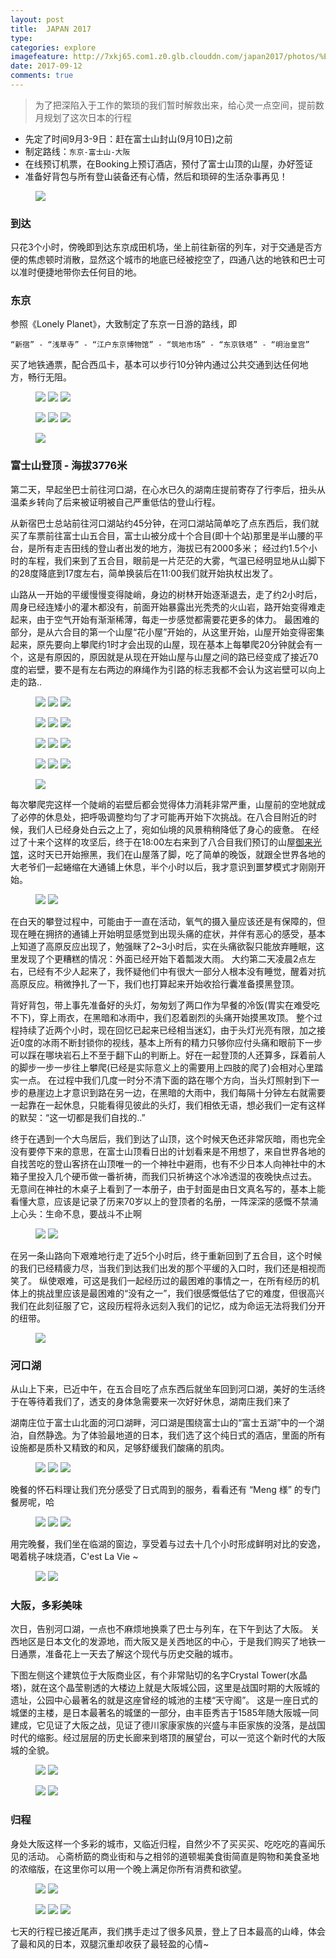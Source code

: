 ```yaml
---
layout: post
title:  JAPAN 2017
type: 
categories: explore
imagefeature: http://7xkj65.com1.z0.glb.clouddn.com/japan2017/photos/%E5%A4%A7%E9%98%AA%E5%A4%A9%E5%AE%88%E5%AE%A202-camera.jpg?imageMogr2/thumbnail/!20p
date: 2017-09-12
comments: true
---
```


> 为了把深陷入于工作的繁琐的我们暂时解救出来，给心灵一点空间，提前数月规划了这次日本的行程

+ 先定了时间9月3-9日：赶在富士山封山(9月10日)之前
+ 制定路线：```东京-富士山-大阪```
+ 在线预订机票，在Booking上预订酒店，预付了富士山顶的山屋，办好签证
+ 准备好背包与所有登山装备还有心情，然后和琐碎的生活杂事再见！

<figure>
	<a href="http://7xkj65.com1.z0.glb.clouddn.com/japan2017/photos/%E5%87%BA%E5%8F%91.jpg?imageMogr2/thumbnail/!20p"><img src="http://7xkj65.com1.z0.glb.clouddn.com/japan2017/photos/%E5%87%BA%E5%8F%91.jpg?imageMogr2/thumbnail/!20p"></a>
</figure>


### 到达
只花3个小时，傍晚即到达东京成田机场，坐上前往新宿的列车，对于交通是否方便的焦虑顿时消散，显然这个城市的地底已经被挖空了，四通八达的地铁和巴士可以准时便捷地带你去任何目的地。

### 东京
参照《Lonely Planet》，大致制定了东京一日游的路线，即
```
“新宿” - “浅草寺” - “江户东京博物馆” - “筑地市场” - “东京铁塔” - “明治皇宫”
```    
买了地铁通票，配合西瓜卡，基本可以步行10分钟内通过公共交通到达任何地方，畅行无阻。

<figure class="third">
	<a href="http://7xkj65.com1.z0.glb.clouddn.com/japan2017/photos/%E6%B5%85%E8%8D%89%E5%AF%BA01.jpg"><img src="http://7xkj65.com1.z0.glb.clouddn.com/japan2017/photos/%E6%B5%85%E8%8D%89%E5%AF%BA01.jpg?imageMogr2/thumbnail/!30p"></a>
	<a href="http://7xkj65.com1.z0.glb.clouddn.com/japan2017/photos/%E6%B5%85%E8%8D%89%E5%AF%BA04.jpg"><img src="http://7xkj65.com1.z0.glb.clouddn.com/japan2017/photos/%E6%B5%85%E8%8D%89%E5%AF%BA04.jpg?imageMogr2/thumbnail/!30p"></a>
	<a href="http://7xkj65.com1.z0.glb.clouddn.com/japan2017/photos/%E6%B5%85%E8%8D%89%E5%AF%BA02.jpg"><img src="http://7xkj65.com1.z0.glb.clouddn.com/japan2017/photos/%E6%B5%85%E8%8D%89%E5%AF%BA02.jpg?imageMogr2/thumbnail/!30p"></a>
</figure>

<figure class="third">
	<a href="http://7xkj65.com1.z0.glb.clouddn.com/japan2017/photos/%E6%B5%85%E8%8D%89%E5%AF%BA03.jpg"><img src="http://7xkj65.com1.z0.glb.clouddn.com/japan2017/photos/%E6%B5%85%E8%8D%89%E5%AF%BA03.jpg?imageMogr2/thumbnail/!30p"></a>
	<a href="http://7xkj65.com1.z0.glb.clouddn.com/japan2017/photos/%E6%98%8E%E6%B2%BB%E7%9A%87%E5%AE%AB01.jpg"><img src="http://7xkj65.com1.z0.glb.clouddn.com/japan2017/photos/%E6%98%8E%E6%B2%BB%E7%9A%87%E5%AE%AB01.jpg?imageMogr2/thumbnail/!30p"></a>
	<a href="http://7xkj65.com1.z0.glb.clouddn.com/japan2017/photos/%E7%AD%91%E5%9C%B0%E5%B8%82%E5%9C%BA01.jpg"><img src="http://7xkj65.com1.z0.glb.clouddn.com/japan2017/photos/%E7%AD%91%E5%9C%B0%E5%B8%82%E5%9C%BA01.jpg?imageMogr2/thumbnail/!30p"></a>
</figure>

<figure>
	<a href="http://7xkj65.com1.z0.glb.clouddn.com/japan2017/photos/%E4%B8%9C%E4%BA%AC%E9%93%81%E5%A1%94-camera.jpg"><img src="http://7xkj65.com1.z0.glb.clouddn.com/japan2017/photos/%E4%B8%9C%E4%BA%AC%E9%93%81%E5%A1%94-camera.jpg?imageMogr2/thumbnail/!23p"></a>
</figure>

### 富士山登顶 - 海拔3776米
第二天，早起坐巴士前往河口湖，在心水已久的湖南庄提前寄存了行李后，扭头从温柔乡转向了后来被证明被自己严重低估的登山行程。

从新宿巴士总站前往河口湖站约45分钟，在河口湖站简单吃了点东西后，我们就买了车票前往富士山五合目，富士山被分成十个合目(即十个站)那里是半山腰的平台，是所有走吉田线的登山者出发的地方，海拔已有2000多米；
经过约1.5个小时的车程，我们来到了五合目，眼前是一片茫茫的大雾，气温已经明显地从山脚下的28度降底到17度左右，简单换装后在11:00我们就开始执杖出发了。

山路从一开始的平缓慢慢变得陡峭，身边的树林开始逐渐退去，走了约2小时后，周身已经连矮小的灌木都没有，前面开始暴露出光秃秃的火山岩，路开始变得难走起来，由于空气开始有渐渐稀薄，每走一步感觉都需要花更多的体力。
最困难的部分，是从六合目的第一个山屋“花小屋”开始的，从这里开始，山屋开始变得密集起来，原先要向上攀爬约1时才会出现的山屋，现在基本上每攀爬20分钟就会有一个，这是有原因的，原因就是从现在开始山屋与山屋之间的路已经变成了接近70度的岩壁，要不是有左右两边的麻绳作为引路的标志我都不会认为这岩壁可以向上走的路..

<figure class="third">
	<a href="http://7xkj65.com1.z0.glb.clouddn.com/japan2017/photos/hut01.jpg"><img src="http://7xkj65.com1.z0.glb.clouddn.com/japan2017/photos/hut01.jpg?imageMogr2/thumbnail/!30p"></a>
	<a href="http://7xkj65.com1.z0.glb.clouddn.com/japan2017/photos/hut02.jpg"><img src="http://7xkj65.com1.z0.glb.clouddn.com/japan2017/photos/hut02.jpg?imageMogr2/thumbnail/!30p"></a>
	<a href="http://7xkj65.com1.z0.glb.clouddn.com/japan2017/photos/hut03.JPG"><img src="http://7xkj65.com1.z0.glb.clouddn.com/japan2017/photos/hut03.JPG?imageMogr2/thumbnail/!30p"></a>
</figure>
<figure class="third">
	<a href="http://7xkj65.com1.z0.glb.clouddn.com/japan2017/photos/hut04.jpg"><img src="http://7xkj65.com1.z0.glb.clouddn.com/japan2017/photos/hut04.jpg?imageMogr2/thumbnail/!30p"></a>
	<a href="http://7xkj65.com1.z0.glb.clouddn.com/japan2017/photos/hut05.jpg"><img src="http://7xkj65.com1.z0.glb.clouddn.com/japan2017/photos/hut05.jpg?imageMogr2/thumbnail/!30p"></a>
	<a href="http://7xkj65.com1.z0.glb.clouddn.com/japan2017/photos/hut06.jpg"><img src="http://7xkj65.com1.z0.glb.clouddn.com/japan2017/photos/hut06.jpg?imageMogr2/thumbnail/!30p"></a>
</figure>
<figure class="third">
	<a href="http://7xkj65.com1.z0.glb.clouddn.com/japan2017/photos/hut07.jpg"><img src="http://7xkj65.com1.z0.glb.clouddn.com/japan2017/photos/hut07.jpg?imageMogr2/thumbnail/!30p"></a>
	<a href="http://7xkj65.com1.z0.glb.clouddn.com/japan2017/photos/hut08.jpg"><img src="http://7xkj65.com1.z0.glb.clouddn.com/japan2017/photos/hut08.jpg?imageMogr2/thumbnail/!30p"></a>
	<a href="http://7xkj65.com1.z0.glb.clouddn.com/japan2017/photos/hut09.jpg"><img src="http://7xkj65.com1.z0.glb.clouddn.com/japan2017/photos/hut09.jpg?imageMogr2/thumbnail/!30p"></a>
</figure>
<figure class="third">
	<a href="http://7xkj65.com1.z0.glb.clouddn.com/japan2017/photos/hut10.jpg"><img src="http://7xkj65.com1.z0.glb.clouddn.com/japan2017/photos/hut10.jpg?imageMogr2/thumbnail/!30p"></a>
	<a href="http://7xkj65.com1.z0.glb.clouddn.com/japan2017/photos/hut11.jpg"><img src="http://7xkj65.com1.z0.glb.clouddn.com/japan2017/photos/hut11.jpg?imageMogr2/thumbnail/!30p"></a>
	<a href="http://7xkj65.com1.z0.glb.clouddn.com/japan2017/photos/hut12.jpg"><img src="http://7xkj65.com1.z0.glb.clouddn.com/japan2017/photos/hut12.jpg?imageMogr2/thumbnail/!30p"></a>
</figure>

<figure>
	<a href="http://7xkj65.com1.z0.glb.clouddn.com/japan2017/photos/fuji02.jpg"><img src="http://7xkj65.com1.z0.glb.clouddn.com/japan2017/photos/fuji02.jpg?imageMogr2/thumbnail/!30p"></a>
</figure>


每次攀爬完这样一个陡峭的岩壁后都会觉得体力消耗非常严重，山屋前的空地就成了必停的休息处，把呼吸调整均匀了才可能再开始下次挑战。在八合目附近的时候，我们人已经身处白云之上了，宛如仙境的风景稍稍降低了身心的疲惫。
在经过了十来个这样的攻坚后，终于在18:00左右来到了八合目我们预订的山屋[御来光馆](http://www.goraikoukan.jp/)，这时天已开始擦黑，我们在山屋落了脚，吃了简单的晚饭，就跟全世界各地的大老爷们一起蜷缩在大通铺上休息，半个小时以后，我才意识到噩梦模式才刚刚开始。

<figure class="half">
	<a href="http://7xkj65.com1.z0.glb.clouddn.com/japan2017/photos/hut13.jpg"><img src="http://7xkj65.com1.z0.glb.clouddn.com/japan2017/photos/hut13.jpg?imageMogr2/thumbnail/!30p"></a>
	<a href="http://7xkj65.com1.z0.glb.clouddn.com/japan2017/photos/%E5%AF%8C%E5%A3%AB%E5%B1%B106.JPG"><img src="http://7xkj65.com1.z0.glb.clouddn.com/japan2017/photos/%E5%AF%8C%E5%A3%AB%E5%B1%B106.JPG?imageMogr2/thumbnail/!30p"></a>
</figure>

在白天的攀登过程中，可能由于一直在活动，氧气的摄入量应该还是有保障的，但现在睡在拥挤的通铺上开始明显感觉到出现头痛的症状，并伴有恶心的感受，基本上知道了高原反应出现了，勉强眯了2~3小时后，实在头痛欲裂只能放弃睡眠，这里发现了个更糟糕的情况：外面已经开始下着瓢泼大雨。
大约第二天凌晨2点左右，已经有不少人起来了，我怀疑他们中有很大一部分人根本没有睡觉，醒着对抗高原反应。稍微挣扎了一下，我们也打算起来开始收拾行囊准备摸黑登顶。

背好背包，带上事先准备好的头灯，匆匆划了两口作为早餐的冷饭(胃实在难受吃不下)，穿上雨衣，在黑暗和冰雨中，我们忍着剧烈的头痛开始摸黑攻顶。
整个过程持续了近两个小时，现在回忆已起来已经相当迷幻，由于头灯光亮有限，加之接近0度的冰雨不断封锁你的视线，基本上所有的精力只够你应付头痛和眼前下一步可以踩在哪块岩石上不至于翻下山的判断上。好在一起登顶的人还算多，踩着前人的脚步一步一步往上攀爬(已经是实际意义上的需要用上四肢的爬了)会相对心里踏实一点。
在过程中我们几度一时分不清下面的路在哪个方向，当头灯照射到下一步的悬崖边上才意识到路在另一边，在黑暗的大雨中，我们每隔十分钟左右就需要一起靠在一起休息，只能看得见彼此的头灯，我们相依无语，想必我们一定有这样的默契：“这一切都是我们自找的..”

终于在遇到一个大鸟居后，我们到达了山顶，这个时候天色还非常灰暗，雨也完全没有要停下来的意思，在富士山顶看日出的计划看来是不用想了，来自世界各地的自找苦吃的登山客挤在山顶唯一的一个神社中避雨，也有不少日本人向神社中的木箱子里投入几个硬币做一番祈祷，而我们只祈祷这个冰冷透湿的夜晚快点过去。
无意间在神社的木桌子上看到了一本册子，由于封面是由日文真名写的，基本上能看懂大意，应该是记录了历来70岁以上的登顶者的名册，一阵深深的感慨不禁涌上心头：生命不息，要战斗不止啊


<figure class="half">
	<a href="http://7xkj65.com1.z0.glb.clouddn.com/japan2017/photos/%E5%AF%8C%E5%A3%AB%E5%B1%B110.jpg"><img src="http://7xkj65.com1.z0.glb.clouddn.com/japan2017/photos/%E5%AF%8C%E5%A3%AB%E5%B1%B110.jpg?imageMogr2/thumbnail/!30p"></a>
	<a href="http://7xkj65.com1.z0.glb.clouddn.com/japan2017/photos/%E5%AF%8C%E5%A3%AB%E5%B1%B102.jpg"><img src="http://7xkj65.com1.z0.glb.clouddn.com/japan2017/photos/%E5%AF%8C%E5%A3%AB%E5%B1%B102.jpg?imageMogr2/thumbnail/!30p"></a>
</figure>


在另一条山路向下艰难地行走了近5个小时后，终于重新回到了五合目，这个时候的我们已经精疲力尽，当我们到达我们出发的那个平缓的入口时，我们还是相视而笑了。
纵使艰难，可这是我们一起经历过的最困难的事情之一，在所有经历的机体上的挑战里应该是最困难的“没有之一”，我们很感慨低估了它的难度，但很高兴我们在此刻征服了它，这段历程将永远刻入我们的记忆，成为命运无法将我们分开的纽带。

<figure>
	<a href="http://7xkj65.com1.z0.glb.clouddn.com/japan2017/photos/%E5%AF%8C%E5%A3%AB%E5%B1%B101.jpg"><img src="http://7xkj65.com1.z0.glb.clouddn.com/japan2017/photos/%E5%AF%8C%E5%A3%AB%E5%B1%B101.jpg?imageMogr2/thumbnail/!30p"></a>
</figure>


### 河口湖

从山上下来，已近中午，在五合目吃了点东西后就坐车回到河口湖，美好的生活终于在等待着我们了，透支的身体急需要来一次好好休息，湖南庄我们来了

湖南庄位于富士山北面的河口湖畔，河口湖是围绕富士山的“富士五湖”中的一个湖泊，自然静逸。为了体验最地道的日本，我们选了这个纯日式的酒店，里面的所有设施都是质朴又精致的和风，足够舒缓我们酸痛的肌肉。

<figure class="third">
	<a href="http://7xkj65.com1.z0.glb.clouddn.com/japan2017/photos/hnz01.jpg"><img src="http://7xkj65.com1.z0.glb.clouddn.com/japan2017/photos/hnz01.jpg?imageMogr2/thumbnail/!30p"></a>
	<a href="http://7xkj65.com1.z0.glb.clouddn.com/japan2017/photos/hnz02.jpg"><img src="http://7xkj65.com1.z0.glb.clouddn.com/japan2017/photos/hnz02.jpg?imageMogr2/thumbnail/!30p"></a>
	<a href="http://7xkj65.com1.z0.glb.clouddn.com/japan2017/photos/hnz03.jpg"><img src="http://7xkj65.com1.z0.glb.clouddn.com/japan2017/photos/hnz03.jpg?imageMogr2/thumbnail/!30p"></a>
</figure>

晚餐的怀石料理让我们充分感受了日式周到的服务，看看还有 “Meng 様” 的专门餐房呢，哈

<figure class="third">
	<a href="http://7xkj65.com1.z0.glb.clouddn.com/japan2017/photos/%E6%B9%96%E5%8D%97%E5%BA%8401.jpg"><img src="http://7xkj65.com1.z0.glb.clouddn.com/japan2017/photos/%E6%B9%96%E5%8D%97%E5%BA%8401.jpg?imageMogr2/thumbnail/!30p"></a>
	<a href="http://7xkj65.com1.z0.glb.clouddn.com/japan2017/photos/%E6%B9%96%E5%8D%97%E5%BA%8406.jpg"><img src="http://7xkj65.com1.z0.glb.clouddn.com/japan2017/photos/%E6%B9%96%E5%8D%97%E5%BA%8406.jpg?imageMogr2/thumbnail/!30p"></a>
	<a href="http://7xkj65.com1.z0.glb.clouddn.com/japan2017/photos/%E6%B9%96%E5%8D%97%E5%BA%8407.jpg"><img src="http://7xkj65.com1.z0.glb.clouddn.com/japan2017/photos/%E6%B9%96%E5%8D%97%E5%BA%8407.jpg?imageMogr2/thumbnail/!30p"></a>
</figure>

用完晚餐，我们坐在临湖的窗边，享受着与过去十几个小时形成鲜明对比的安逸，喝着桃子味烧酒，C'est La Vie ~

<figure class="half">
	<a href="http://7xkj65.com1.z0.glb.clouddn.com/japan2017/photos/%E6%B9%96%E5%8D%97%E5%BA%8405.jpg"><img src="http://7xkj65.com1.z0.glb.clouddn.com/japan2017/photos/%E6%B9%96%E5%8D%97%E5%BA%8405.jpg?imageMogr2/thumbnail/!30p"></a>
	<a href="http://7xkj65.com1.z0.glb.clouddn.com/japan2017/photos/%E6%B9%96%E5%8D%97%E5%BA%8403.jpg"><img src="http://7xkj65.com1.z0.glb.clouddn.com/japan2017/photos/%E6%B9%96%E5%8D%97%E5%BA%8403.jpg?imageMogr2/thumbnail/!30p"></a>
</figure>

### 大阪，多彩美味

次日，告别河口湖，一点也不麻烦地换乘了巴士与列车，在下午到达了大阪。
关西地区是日本文化的发源地，而大阪又是关西地区的中心，于是我们购买了地铁一日通票，准备花上一天去了解这个现代与历史交融的城市。

下图左侧这个建筑位于大阪商业区，有个非常贴切的名字Crystal Tower(水晶塔)，就在这个晶莹剔透的大楼边上就是大阪城公园，这里是战国时期的大阪城的遗址，公园中心最著名的就是这座曾经的城池的主楼“天守阁”。
这是一座日式的城堡的主楼，是日本最著名的城堡的一部分，由丰臣秀吉于1585年随大阪城一同建成，它见证了大阪之战，见证了德川家康家族的兴盛与丰臣家族的没落，是战国时代的缩影。经过层层的历史长廊来到塔顶的展望台，可以一览这个新时代的大阪城的全貌。


<figure class="half">
	<a href="http://7xkj65.com1.z0.glb.clouddn.com/japan2017/photos/%E5%A4%A7%E9%98%AA%E6%B0%B4%E6%99%B6%E5%A1%94-camera.jpg"><img src="http://7xkj65.com1.z0.glb.clouddn.com/japan2017/photos/%E5%A4%A7%E9%98%AA%E6%B0%B4%E6%99%B6%E5%A1%94-camera.jpg?imageMogr2/thumbnail/!30p"></a>
	<a href="http://7xkj65.com1.z0.glb.clouddn.com/japan2017/photos/%E5%A4%A7%E9%98%AA%E5%A4%A9%E5%AE%88%E9%98%8101-camera.jpg"><img src="http://7xkj65.com1.z0.glb.clouddn.com/japan2017/photos/%E5%A4%A7%E9%98%AA%E5%A4%A9%E5%AE%88%E9%98%8101-camera.jpg?imageMogr2/thumbnail/!30p"></a>
</figure>
<figure class="half">
	<a href="http://7xkj65.com1.z0.glb.clouddn.com/japan2017/photos/%E5%A4%A9%E5%AE%88%E5%AE%A203.jpg"><img src="http://7xkj65.com1.z0.glb.clouddn.com/japan2017/photos/%E5%A4%A9%E5%AE%88%E5%AE%A203.jpg?imageMogr2/thumbnail/!30p"></a>
	<a href="http://7xkj65.com1.z0.glb.clouddn.com/japan2017/photos/%E5%A4%A9%E5%AE%88%E9%98%8102.jpg"><img src="http://7xkj65.com1.z0.glb.clouddn.com/japan2017/photos/%E5%A4%A9%E5%AE%88%E9%98%8102.jpg?imageMogr2/thumbnail/!30p"></a>
</figure>

### 归程

身处大阪这样一个多彩的城市，又临近归程，自然少不了买买买、吃吃吃的喜闻乐见的活动。
心斋桥筯的商业街和与之相邻的道顿堀美食街简直是购物和美食圣地的浓缩版，在这里你可以用一个晚上满足你所有消费和欲望。

<figure class="half">
	<a href="http://7xkj65.com1.z0.glb.clouddn.com/japan2017/photos/%E5%BF%83%E6%96%8B%E6%A1%A502.jpg"><img src="http://7xkj65.com1.z0.glb.clouddn.com/japan2017/photos/%E5%BF%83%E6%96%8B%E6%A1%A502.jpg?imageMogr2/thumbnail/!30p"></a>
	<a href="http://7xkj65.com1.z0.glb.clouddn.com/japan2017/photos/%E9%81%93%E9%A1%BF%E5%A0%8003.jpg"><img src="http://7xkj65.com1.z0.glb.clouddn.com/japan2017/photos/%E9%81%93%E9%A1%BF%E5%A0%8003.jpg?imageMogr2/thumbnail/!30p"></a>
</figure>
<figure class="third">
	<a href="http://7xkj65.com1.z0.glb.clouddn.com/japan2017/photos/%E5%BF%83%E6%96%8B%E6%A1%A501.jpg"><img src="http://7xkj65.com1.z0.glb.clouddn.com/japan2017/photos/%E5%BF%83%E6%96%8B%E6%A1%A501.jpg?imageMogr2/thumbnail/!30p"></a>
	<a href="http://7xkj65.com1.z0.glb.clouddn.com/japan2017/photos/%E9%81%93%E9%A1%BF%E5%A0%8002.jpg"><img src="http://7xkj65.com1.z0.glb.clouddn.com/japan2017/photos/%E9%81%93%E9%A1%BF%E5%A0%8002.jpg?imageMogr2/thumbnail/!30p"></a>
	<a href="http://7xkj65.com1.z0.glb.clouddn.com/japan2017/photos/%E9%81%93%E9%A1%BF%E5%A0%8004.JPG"><img src="http://7xkj65.com1.z0.glb.clouddn.com/japan2017/photos/%E9%81%93%E9%A1%BF%E5%A0%8004.JPG?imageMogr2/thumbnail/!30p"></a>
</figure>

七天的行程已接近尾声，我们携手走过了很多风景，登上了日本最高的山峰，体会了最和风的日本，双腿沉重却收获了最轻盈的心情~